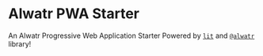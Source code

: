 # Alwatr PWA Starter

An Alwatr Progressive Web Application Starter Powered by [`lit`](https://github.com/lit/lit) and [`@alwatr`](https://github.com/AliMD/alwatr) library!
